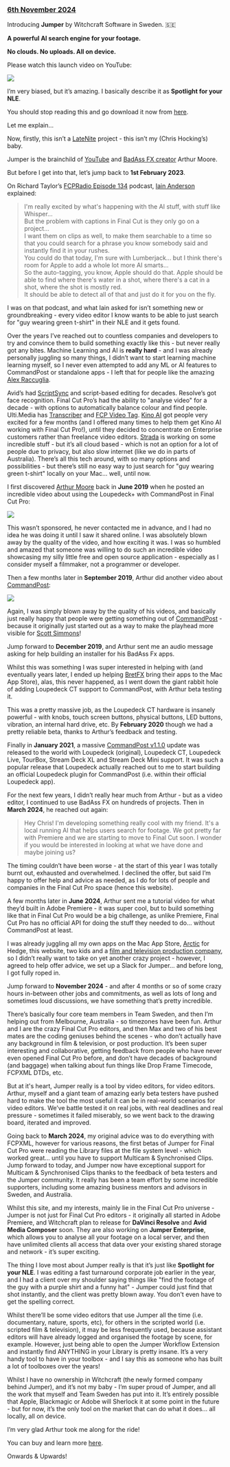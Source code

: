 ### [6th November 2024](/news/20241106)

Introducing **Jumper** by Witchcraft Software in Sweden. 🇸🇪

**A powerful AI search engine for your footage.**

**No clouds. No uploads. All on device.**

Please watch this launch video on YouTube:

[![](/static/jumper.jpg)](http://ltnt.tv/jumper)

I’m very biased, but it’s amazing. I basically describe it as **Spotlight for your NLE**.

You should stop reading this and go download it now from [here](https://getjumper.io).

Let me explain...

Now, firstly, this isn’t a [LateNite](/latenite/) project - this isn’t my (Chris Hocking’s) baby.

Jumper is the brainchild of [YouTube](https://www.youtube.com/@ArthurMoore) and [BadAss FX creator](https://arthurmoorefx.sellfy.store) Arthur Moore.

But before I get into that, let’s jump back to **1st February 2023**.

On Richard Taylor’s [FCPRadio Episode 134](https://podcasts.apple.com/au/podcast/final-cut-pro-radio/id1061415673?i=1000597468348) podcast, [Iain Anderson](https://iain-anderson.com) explained:

> I'm really excited by what's happening with the AI stuff, with stuff like Whisper...<br />
> But the problem with captions in Final Cut is they only go on a project...<br />
> I want them on clips as well, to make them searchable to a time so that you could search for a phrase you know somebody said and instantly find it in your rushes.<br />
> You could do that today, I'm sure with Lumberjack... but I think there's room for Apple to add a whole lot more AI smarts...<br />
> So the auto-tagging, you know, Apple should do that. Apple should be able to find where there's water in a shot, where there's a cat in a shot, where the shot is mostly red.<br />
> It should be able to detect all of that and just do it for you on the fly.

I was on that podcast, and what Iain asked for isn’t something new or groundbreaking - every video editor I know wants to be able to just search for "guy wearing green t-shirt" in their NLE and it gets found.

Over the years I’ve reached out to countless companies and developers to try and convince them to build something exactly like this - but never really got any bites. Machine Learning and AI is **really hard** - and I was already personally juggling so many things, I didn’t want to start learning machine learning myself, so I never even attempted to add any ML or AI features to CommandPost or standalone apps - I left that for people like the amazing [Alex Raccuglia](https://ulti.media/about/).

Avid’s had [ScriptSync](https://www.avid.com/products/media-composer-scriptsync-option) and script-based editing for decades. Resolve’s got face recognition. Final Cut Pro’s had the ability to "analyse video" for a decade - with options to automatically balance colour and find people. Ulti.Media has [Transcriber](https://ulti.media/transcriber/) and [FCP Video Tag](https://ulti.media/fcp-video-tag-automatic-keyword-generator-for-final-cut-pro/). [Kino AI](https://kino.ai) got people very excited for a few months (and I offered many times to help them get Kino AI working with Final Cut Pro!), until they decided to concentrate on Enterprise customers rather than freelance video editors. [Strada](https://strada.tech) is working on some incredible stuff - but it’s all cloud based - which is not an option for a lot of people due to privacy, but also slow internet (like we do in parts of Australia). There’s all this tech around, with so many options and possibilities - but there’s still no easy way to just search for "guy wearing green t-shirt" locally on your Mac... well, until now.

I first discovered [Arthur Moore](https://www.youtube.com/@ArthurMoore) back in **June 2019** when he posted an incredible video about using the Loupedeck+ with CommandPost in Final Cut Pro:

[![](/static/arthur-moore-loupedeck-plus.jpg)](https://www.youtube.com/watch?v=uNMdDGtIoR0)

This wasn’t sponsored, he never contacted me in advance, and I had no idea he was doing it until I saw it shared online. I was absolutely blown away by the quality of the video, and how exciting it was. I was so humbled and amazed that someone was willing to do such an incredible video showcasing my silly little free and open source application - especially as I consider myself a filmmaker, not a programmer or developer.

Then a few months later in **September 2019**, Arthur did another video about [CommandPost](https://commandpost.io):

[![](/static/arthur-moore-commandpost.jpg)](https://www.youtube.com/watch?v=2IkCYS9Svrw)

Again, I was simply blown away by the quality of his videos, and basically just really happy that people were getting something out of [CommandPost](https://commandpost.io) - because it originally just started out as a way to make the playhead more visible for [Scott Simmons](https://latenitefilms.com/blog/final-cut-pro-hacks/)!

Jump forward to **December 2019**, and Arthur sent me an audio message asking for help building an installer for his BadAss Fx apps.

Whilst this was something I was super interested in helping with (and eventually years later, I ended up helping [BretFX](https://www.bretfx.com) bring their apps to the Mac App Store), alas, this never happened, as I went down the giant rabbit hole of adding Loupedeck CT support to CommandPost, with Arthur beta testing it.

This was a pretty massive job, as the Loupedeck CT hardware is insanely powerful - with knobs, touch screen buttons, physical buttons, LED buttons, vibration, an internal hard drive, etc. By **February 2020** though we had a pretty reliable beta, thanks to Arthur’s feedback and testing.

Finally in **January 2021**, a massive [CommandPost v1.1.0](https://github.com/CommandPost/CommandPost/releases/tag/1.1.0) update was released to the world with Loupedeck (original), Loupedeck CT, Loupedeck Live, TourBox, Stream Deck XL and Stream Deck Mini support. It was such a popular release that Loupedeck actually reached out to me to start building an official Loupedeck plugin for CommandPost (i.e. within their official Loupedeck app).

For the next few years, I didn’t really hear much from Arthur - but as a video editor, I continued to use BadAss FX on hundreds of projects. Then in **March 2024**, he reached out again:

> Hey Chris! I'm developing something really cool with my friend. It's a local running AI that helps users search for footage. We got pretty far with Premiere and we are starting to move to Final Cut soon. I wonder if you would be interested in looking at what we have done and maybe joining us?

The timing couldn’t have been worse - at the start of this year I was totally burnt out, exhausted and overwhelmed. I declined the offer, but said I’m happy to offer help and advice as needed, as I do for lots of people and companies in the Final Cut Pro space (hence this website).

A few months later in **June 2024**, Arthur sent me a tutorial video for what they’d built in Adobe Premiere - it was super cool, but to build something like that in Final Cut Pro would be a big challenge, as unlike Premiere, Final Cut Pro has no official API for doing the stuff they needed to do... without CommandPost at least.

I was already juggling all my own apps on the Mac App Store, [Arctic](https://hedge.co/products/arctic) for Hedge, this website, two kids and a [film and television production company](https://latenitefilms.com), so I didn’t really want to take on yet another crazy project - however, I agreed to help offer advice, we set up a Slack for Jumper... and before long, I got fully roped in.

Jump forward to **November 2024** - and after 4 months or so of some crazy hours in-between other jobs and commitments, as well as lots of long and sometimes loud discussions, we have something that’s pretty incredible.

There’s basically four core team members in Team Sweden, and then I’m helping out from Melbourne, Australia - so timezones have been fun. Arthur and I are the crazy Final Cut Pro editors, and then Max and two of his best mates are the coding geniuses behind the scenes - who don’t actually have any background in film & television, or post production. It’s been super interesting and collaborative, getting feedback from people who have never even opened Final Cut Pro before, and don’t have decades of background (and baggage) when talking about fun things like Drop Frame Timecode, FCPXML DTDs, etc.

But at it's heart, Jumper really is a tool by video editors, for video editors. Arthur, myself and a giant team of amazing early beta testers have pushed hard to make the tool the most useful it can be in real-world scenarios for video editors. We’ve battle tested it on real jobs, with real deadlines and real pressure - sometimes it failed miserably, so we went back to the drawing board, iterated and improved.

Going back to **March 2024**, my original advice was to do everything with FCPXML, however for various reasons, the first betas of Jumper for Final Cut Pro were reading the Library files at the file system level - which worked great... until you have to support Multicam & Synchronised Clips. Jump forward to today, and Jumper now have exceptional support for Multicam & Synchronised Clips thanks to the feedback of beta testers and the Jumper community. It really has been a team effort by some incredible supporters, including some amazing business mentors and advisors in Sweden, and Australia.

Whilst this site, and my interests, mainly lie in the Final Cut Pro universe - Jumper is not just for Final Cut Pro editors - it originally all started in Adobe Premiere, and Witchcraft plan to release for **DaVinci Resolve** and **Avid Media Composer** soon. They are also working on **Jumper Enterprise**, which allows you to analyse all your footage on a local server, and then have unlimited clients all access that data over your existing shared storage and network - it’s super exciting.

The thing I love most about Jumper really is that it’s just like **Spotlight for your NLE**. I was editing a fast turnaround corporate job earlier in the year, and I had a client over my shoulder saying things like "find the footage of the guy with a purple shirt and a funny hat" - Jumper could just find that shot instantly, and the client was pretty blown away. You don't even have to get the spelling correct.

Whilst there’ll be some video editors that use Jumper all the time (i.e. documentary, nature, sports, etc), for others in the scripted world (i.e. scripted film & television), it may be less frequently used, because assistant editors will have already logged and organised the footage by scene, for example. However, just being able to open the Jumper Workflow Extension and instantly find ANYTHING in your Library is pretty insane. It’s a very handy tool to have in your toolbox - and I say this as someone who has built a lot of toolboxes over the years!

Whilst I have no ownership in Witchcraft (the newly formed company behind Jumper), and it’s not my baby - I’m super proud of Jumper, and all the work that myself and Team Sweden has put into it. It’s entirely possible that Apple, Blackmagic or Adobe will Sherlock it at some point in the future - but for now, it’s the only tool on the market that can do what it does... all locally, all on device.

I’m very glad Arthur took me along for the ride!

You can buy and learn more [here](https://getjumper.io).

Onwards & Upwards!